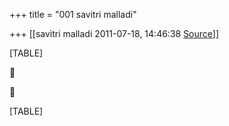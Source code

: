 +++
title = "001 savitri malladi"

+++
[[savitri malladi	2011-07-18, 14:46:38 [Source](https://groups.google.com/g/bvparishat/c/amp7Jjwq8Wc)]]



[TABLE]





[TABLE]

